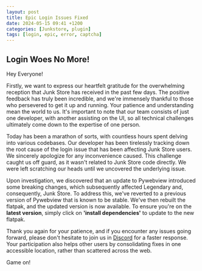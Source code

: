 ```yaml
---
layout: post
title: Epic Login Issues Fixed
date: 2024-05-15 09:41 +1200
categories: [Junkstore, plugin]
tags: [login, epic, error, captcha]
---
```


## Login Woes No More!

Hey Everyone!

Firstly, we want to express our heartfelt gratitude for the overwhelming reception that Junk Store has received in the past few days. The positive feedback has truly been incredible, and we're immensely thankful to those who persevered to get it up and running. Your patience and understanding mean the world to us. It's important to note that our team consists of just one developer, with another assisting on the UI, so all technical challenges ultimately come down to the expertise of one person.

Today has been a marathon of sorts, with countless hours spent delving into various codebases. Our developer has been tirelessly tracking down the root cause of the login issue that has been affecting Junk Store users. We sincerely apologize for any inconvenience caused. This challenge caught us off guard, as it wasn't related to Junk Store code directly. We were left scratching our heads until we uncovered the underlying issue.

Upon investigation, we discovered that an update to Pywebview introduced some breaking changes, which subsequently affected Legendary and, consequently, Junk Store. To address this, we've reverted to a previous version of Pywebview that is known to be stable. We've then rebuilt the flatpak, and the updated version is now available. To ensure you're on the **latest version**, simply click on **'install dependencies'** to update to the new flatpak.

Thank you again for your patience, and if you encounter any issues going forward, please don't hesitate to join us in [Discord](https://discord.gg/6mRUhR6Teh) for a faster response. Your participation also helps other users by consolidating fixes in one accessible location, rather than scattered across the web.

Game on!